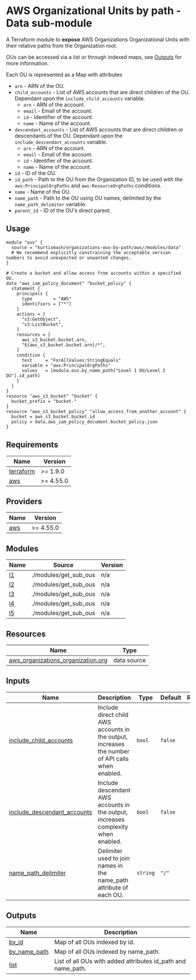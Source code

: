 # AWS Organizational Units by path - Data sub-module

A Terraform module to **expose** AWS Organizations Organizational Units with their relative paths from the Organization root.

OUs can be accessed via a list or through indexed maps, see <a name="Outputs"></a> [Outputs](#Outputs) for more information.

Each OU is represented as a Map with attributes

- `arn` - ARN of the OU.
- `child_accounts` - List of AWS accounts that are direct children of the OU. Dependant upon the `include_child_accounts` variable.
  - `arn` - ARN of the account.
  - `email` - Email of the account.
  - `id` - Identifier of the account.
  - `name` - Name of the account.
- `descendant_accounts` - List of AWS accounts that are direct children or descendants of the OU. Dependant upon the `include_descendant_accounts` variable.
  - `arn` - ARN of the account.
  - `email` - Email of the account.
  - `id` - Identifier of the account.
  - `name` - Name of the account.
- `id` - ID of the OU.
- `id_path` - Path to the OU from the Organization ID, to be used with the `aws:PrincipalOrgPaths` and `aws:ResourceOrgPaths` conditions.
- `name` - Name of the OU.
- `name_path` - Path to the OU using OU names, delimited by the `name_path_delimiter` variable.
- `parent_id` - ID of the OU's direct parent.

## Usage

```hcl
module "ous" {
  source = "kurtismash/organizations-ous-by-path/aws//modules/data"
  # We recommend explicitly constraining the acceptable version numbers to avoid unexpected or unwanted changes.
}

# Create a bucket and allow access from accounts within a specified OU.
data "aws_iam_policy_document" "bucket_policy" {
  statement {
    principals {
      type        = "AWS"
      identifiers = ["*"]
    }
    actions = [
      "s3:GetObject",
      "s3:ListBucket",
    ]
    resources = [
      aws_s3_bucket.bucket.arn,
      "${aws_s3_bucket.bucket.arn}/*",
    ]
    condition {
      test     = "ForAllValues:StringEquals"
      variable = "aws:PrincipalOrgPaths"
      values   = [module.ous.by_name_path["Level 1 OU/Level 2 OU"].id_path]
    }
  }
}
resource "aws_s3_bucket" "bucket" {
  bucket_prefix = "bucket-"
}
resource "aws_s3_bucket_policy" "allow_access_from_another_account" {
  bucket = aws_s3_bucket.bucket.id
  policy = data.aws_iam_policy_document.bucket_policy.json
}
```

<!-- BEGIN_TF_DOCS -->
## Requirements

| Name | Version |
|------|---------|
| <a name="requirement_terraform"></a> [terraform](#requirement\_terraform) | >= 1.9.0 |
| <a name="requirement_aws"></a> [aws](#requirement\_aws) | >= 4.55.0 |

## Providers

| Name | Version |
|------|---------|
| <a name="provider_aws"></a> [aws](#provider\_aws) | >= 4.55.0 |

## Modules

| Name | Source | Version |
|------|--------|---------|
| <a name="module_l1"></a> [l1](#module\_l1) | ./modules/get_sub_ous | n/a |
| <a name="module_l2"></a> [l2](#module\_l2) | ./modules/get_sub_ous | n/a |
| <a name="module_l3"></a> [l3](#module\_l3) | ./modules/get_sub_ous | n/a |
| <a name="module_l4"></a> [l4](#module\_l4) | ./modules/get_sub_ous | n/a |
| <a name="module_l5"></a> [l5](#module\_l5) | ./modules/get_sub_ous | n/a |

## Resources

| Name | Type |
|------|------|
| [aws_organizations_organization.org](https://registry.terraform.io/providers/hashicorp/aws/latest/docs/data-sources/organizations_organization) | data source |

## Inputs

| Name | Description | Type | Default | Required |
|------|-------------|------|---------|:--------:|
| <a name="input_include_child_accounts"></a> [include\_child\_accounts](#input\_include\_child\_accounts) | Include direct child AWS accounts in the output, increases the number of API calls when enabled. | `bool` | `false` | no |
| <a name="input_include_descendant_accounts"></a> [include\_descendant\_accounts](#input\_include\_descendant\_accounts) | Include descendant AWS accounts in the output, increases complexity when enabled. | `bool` | `false` | no |
| <a name="input_name_path_delimiter"></a> [name\_path\_delimiter](#input\_name\_path\_delimiter) | Delimiter used to join names in the name\_path attribute of each OU. | `string` | `"/"` | no |

## Outputs

| Name | Description |
|------|-------------|
| <a name="output_by_id"></a> [by\_id](#output\_by\_id) | Map of all OUs indexed by id. |
| <a name="output_by_name_path"></a> [by\_name\_path](#output\_by\_name\_path) | Map of all OUs indexed by name\_path. |
| <a name="output_list"></a> [list](#output\_list) | List of all OUs with added attributes id\_path and name\_path. |
<!-- END_TF_DOCS -->

